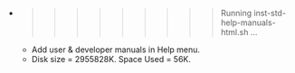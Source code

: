 * >>>>>>>>> Running inst-std-help-manuals-html.sh ...
  * Add user & developer manuals in Help menu.
  * Disk size = 2955828K. Space Used = 56K.
